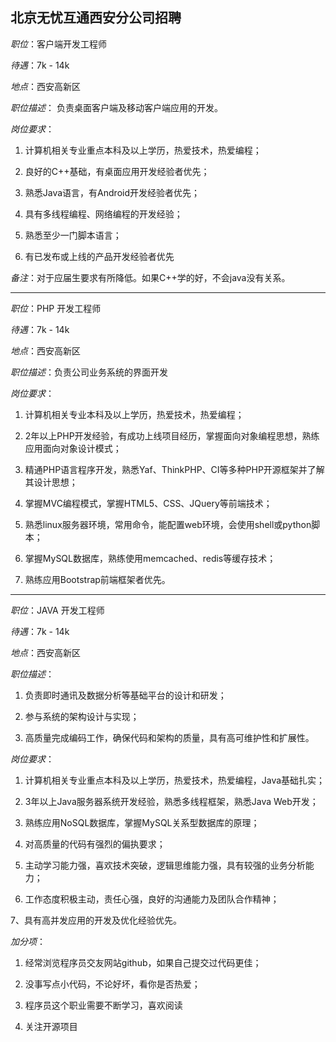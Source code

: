 ## 北京无忧互通西安分公司招聘

*职位*：客户端开发工程师

*待遇*：7k - 14k

*地点*：西安高新区

*职位描述*： 负责桌面客户端及移动客户端应用的开发。

*岗位要求*：

1. 计算机相关专业重点本科及以上学历，热爱技术，热爱编程；

2. 良好的C++基础，有桌面应用开发经验者优先；

3. 熟悉Java语言，有Android开发经验者优先；

4. 具有多线程编程、网络编程的开发经验；

5. 熟悉至少一门脚本语言；

6. 有已发布或上线的产品开发经验者优先

*备注*：对于应届生要求有所降低。如果C++学的好，不会java没有关系。

---

*职位*：PHP 开发工程师

*待遇*：7k - 14k

*地点*：西安高新区

*职位描述*：负责公司业务系统的界面开发

*岗位要求*：

1. 计算机相关专业本科及以上学历，热爱技术，热爱编程；

2. 2年以上PHP开发经验，有成功上线项目经历，掌握面向对象编程思想，熟练应用面向对象设计模式；

3. 精通PHP语言程序开发，熟悉Yaf、ThinkPHP、CI等多种PHP开源框架并了解其设计思想；

4. 掌握MVC编程模式，掌握HTML5、CSS、JQuery等前端技术；

5. 熟悉linux服务器环境，常用命令，能配置web环境，会使用shell或python脚本；

6. 掌握MySQL数据库，熟练使用memcached、redis等缓存技术；

7. 熟练应用Bootstrap前端框架者优先。

---

*职位*：JAVA 开发工程师

*待遇*：7k - 14k

*地点*：西安高新区

*职位描述*：
  1. 负责即时通讯及数据分析等基础平台的设计和研发；

  2. 参与系统的架构设计与实现；

  3. 高质量完成编码工作，确保代码和架构的质量，具有高可维护性和扩展性。

*岗位要求*：
1. 计算机相关专业重点本科及以上学历，热爱技术，热爱编程，Java基础扎实；

2. 3年以上Java服务器系统开发经验，熟悉多线程框架，熟悉Java Web开发；

3. 熟练应用NoSQL数据库，掌握MySQL关系型数据库的原理；

4. 对高质量的代码有强烈的偏执要求；

5. 主动学习能力强，喜欢技术突破，逻辑思维能力强，具有较强的业务分析能力；

6. 工作态度积极主动，责任心强，良好的沟通能力及团队合作精神；

7、具有高并发应用的开发及优化经验优先。

*加分项*：

1. 经常浏览程序员交友网站github，如果自己提交过代码更佳；

2. 没事写点小代码，不论好坏，看你是否热爱；

3. 程序员这个职业需要不断学习，喜欢阅读

4. 关注开源项目
